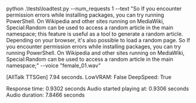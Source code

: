 python .\tests\loadtest.py --num_requests 1 --text "So If you encounter permission errors while installing packages, you can try running PowerShell. On Wikipedia and other sites running on MediaWiki, Special:Random can be used to access a random article in the main namespace; this feature is useful as a tool to generate a random article. Depending on your browser, it's also possible to load a random page. So If you encounter permission errors while installing packages, you can try running PowerShell. On Wikipedia and other sites running on MediaWiki, Special:Random can be used to access a random article in the main namespace;" --voice "female_01.wav"

[AllTalk TTSGen] 7.94 seconds. LowVRAM: False DeepSpeed: True

Response time: 0.9302 seconds
Audio started playing at: 0.9306 seconds
Audio duration: 7.8466 seconds


